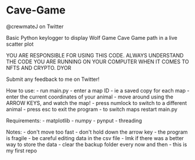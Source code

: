 # Cave-Game
@crewmateJ on Twitter

Basic Python keylogger to display Wolf Game Cave Game path in a live scatter plot

YOU ARE RESPONSIBLE FOR USING THIS CODE. ALWAYS UNDERSTAND THE CODE YOU ARE RUNNING
ON YOUR COMPUTER WHEN IT COMES TO NFTS AND CRYPTO. DYOR

Submit any feedback to me on Twitter! 


How to use:
    - run main.py
    - enter a map ID - ie a saved copy for each map 
    - enter the current coordinates of your animal
    - move around using the ARROW KEYS, and watch the map!
    - press numlock to switch to a different animal
    - press esc to exit the program
    - to switch maps restart main.py


Requirements:
    - matplotlib
    - numpy
    - pynput
    - threading


Notes:
    - don't move too fast
    - don't hold down the arrow key 
    - the program is fragile
    - be careful editing data in the csv file 
    - lmk if there was a better way to store the data
    - clear the backup folder every now and then
    - this is my first repo
